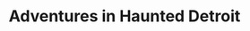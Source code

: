 ---
title: "Adventures in Haunted Detroit"
layout: collection
collection: adventures
author_profile: false
permalink: /adventures/
---